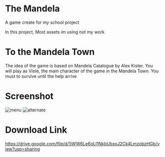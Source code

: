 # The Mandela

A game create for my school project

In this project, Most assets im using not my work

# To the Mandela Town
The idea of the game is based on Mandela Catalogue by Alex Kister. You will play as Viole, the main character of the game in the Mandela Town. You must to survive until the help arrive

# Screenshot
![menu](https://github.com/tuankietdang52/The-Mandela/assets/79842421/ea5d1611-063c-4811-a197-33ef101f4ace)
![alternate](https://github.com/tuankietdang52/The-Mandela/assets/79842421/133b4980-6f7b-4efb-9099-88a3a09139b5)

# Download Link
https://drive.google.com/file/d/1jWW6Le6oLI1NkbUbxoJ2Ck4LmzobzHGb/view?usp=sharing
